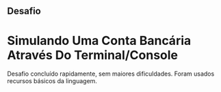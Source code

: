 ## Desafio
# Simulando Uma Conta Bancária Através Do Terminal/Console

Desafio concluído rapidamente, sem maiores dificuldades. Foram usados recursos básicos da linguagem.